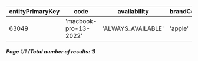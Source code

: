 | entityPrimaryKey | code                  | availability       | brandCode | level |
| ---------------- | --------------------- | ------------------ | --------- | ----- |
| 63049            | 'macbook-pro-13-2022' | 'ALWAYS_AVAILABLE' | 'apple'   | N/A   |

###### **Page** 1/1 **(Total number of results: 1)**